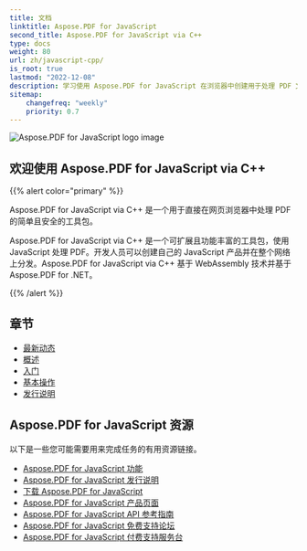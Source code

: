 ```yaml
---
title: 文档
linktitle: Aspose.PDF for JavaScript
second_title: Aspose.PDF for JavaScript via C++
type: docs
weight: 80
url: zh/javascript-cpp/
is_root: true
lastmod: "2022-12-08"
description: 学习使用 Aspose.PDF for JavaScript 在浏览器中创建用于处理 PDF 文档的应用程序。
sitemap:
    changefreq: "weekly"
    priority: 0.7
---
```

![Aspose.PDF for JavaScript logo image](aspose_pdf-for-javascript-cpp.png)

<h2>欢迎使用 Aspose.PDF for JavaScript via C++</h2>

{{% alert color="primary" %}}

Aspose.PDF for JavaScript via C++ 是一个用于直接在网页浏览器中处理 PDF 的简单且安全的工具包。

Aspose.PDF for JavaScript via C++ 是一个可扩展且功能丰富的工具包，使用 JavaScript 处理 PDF。开发人员可以创建自己的 JavaScript 产品并在整个网络上分发。Aspose.PDF for JavaScript via C++ 基于 WebAssembly 技术并基于 Aspose.PDF for .NET。

{{% /alert %}}

<h2>章节</h2>

- [最新动态](/pdf/javascript-cpp/whatsnew/)
- [概述](/pdf/javascript-cpp/overview/)
- [入门](/pdf/javascript-cpp/get-started/)
- [基本操作](/pdf/javascript-cpp/basic-operations/)
- [发行说明](https://releases.aspose.com/pdf/javascriptcpp/release-notes/)

<h2>Aspose.PDF for JavaScript 资源</h2>

以下是一些您可能需要用来完成任务的有用资源链接。

- [Aspose.PDF for JavaScript 功能](/pdf/javascript-cpp/key-features/)
- [Aspose.PDF for JavaScript 发行说明](https://releases.aspose.com/pdf/javascriptcpp/release-notes/)
- [下载 Aspose.PDF for JavaScript](https://releases.aspose.com/pdf/javascriptcpp/)
- [Aspose.PDF for JavaScript 产品页面](https://products.aspose.com/pdf/javascript-cpp/)
- [Aspose.PDF for JavaScript API 参考指南](https://reference.aspose.com/pdf/javascript-cpp/)
- [Aspose.PDF for JavaScript 免费支持论坛](https://forum.aspose.com/c/pdf/10)
- [Aspose.PDF for JavaScript 付费支持服务台](https://helpdesk.aspose.com/)